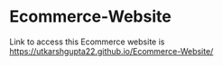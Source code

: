 # Ecommerce-Website

Link to access this Ecommerce website is https://utkarshgupta22.github.io/Ecommerce-Website/
